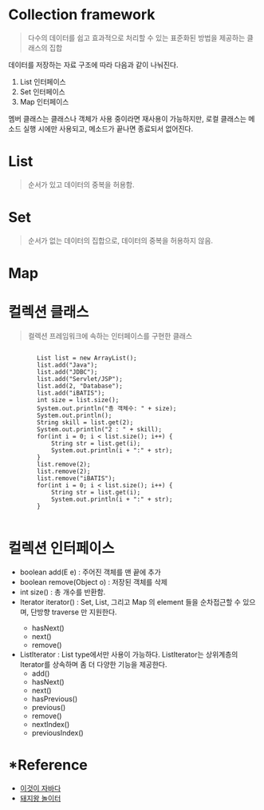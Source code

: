 # Collection framework
> 다수의 데이터를 쉽고 효과적으로 처리할 수 있는 표준화된 방법을 제공하는 클래스의 집합

데이터를 저장하는 자료 구조에 따라 다음과 같이 나눠진다.

1. List 인터페이스
2. Set 인터페이스
3. Map 인터페이스

멤버 클래스는 클래스나 객체가 사용 중이라면 재사용이 가능하지만, 로컬 클래스는 메소드 실행 시에만 사용되고, 메소드가 끝나면 종료되서 없어진다.

# List<E>
> 순서가 있고 데이터의 중복을 허용함.

# Set<E>
> 순서가 없는 데이터의 집합으로, 데이터의 중복을 허용하지 않음.

# Map<E>
> 

# 컬렉션 클래스
> 컬렉션 프레임워크에 속하는 인터페이스를 구현한 클래스

<pre>
<code>
		List<String> list = new ArrayList<String>();
		list.add("Java");
		list.add("JDBC");
		list.add("Servlet/JSP");
		list.add(2, "Database");
		list.add("iBATIS");
		int size = list.size();
		System.out.println("총 객체수: " + size);
		System.out.println();
		String skill = list.get(2);
		System.out.println("2 : " + skill);
		for(int i = 0; i < list.size(); i++) {
			String str = list.get(i);
			System.out.println(i + ":" + str);
		}
		list.remove(2);
		list.remove(2);
		list.remove("iBATIS");
		for(int i = 0; i < list.size(); i++) {
			String str = list.get(i);
			System.out.println(i + ":" + str);
		}
</code>
</pre>

# 컬렉션 인터페이스
+ boolean add(E e) : 주어진 객체를 맨 끝에 추가
+ boolean remove(Object o) : 저장된 객체를 삭제
+ int size() : 총 개수를 반환함.
+ Iterator<E> iterator() : Set, List, 그리고 Map 의 element 들을 순차접근할 수 있으며, 단방향 traverse 만 지원한다.
	+ hasNext()
	+ next()
	+ remove()
+ ListIterator : List type에서만 사용이 가능하다. ListIterator는 상위계층의 Iterator를 상속하며 좀 더 다양한 기능을 제공한다.
	+ add()
	+ hasNext()
	+ next()
	+ hasPrevious()
	+ previous()
	+ remove()
	+ nextIndex()
	+ previousIndex() 

# *Reference
+ [이것이 자바다](http://www.yes24.com/Product/Goods/15651484)
+ [돼지왕 놀이터](https://aroundck.tistory.com/822)
